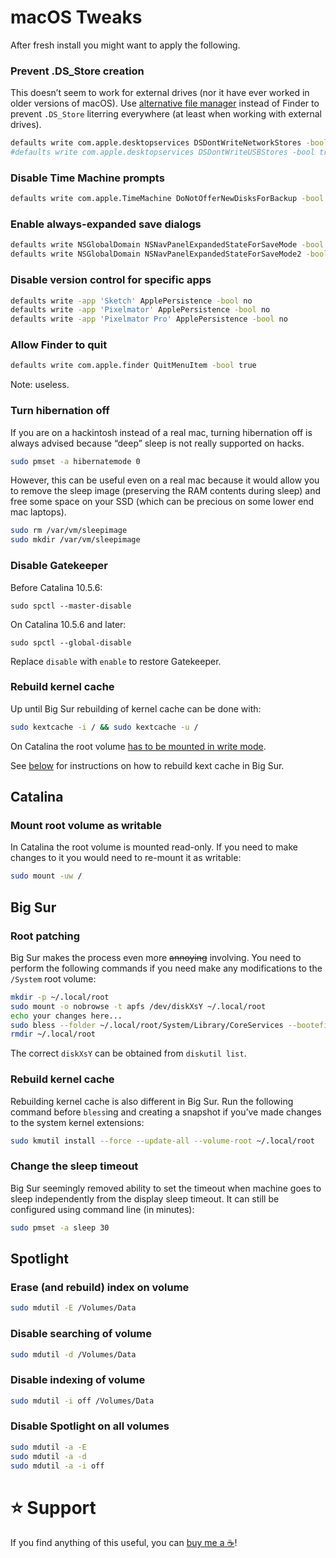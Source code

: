 # macOS Tweaks

After fresh install you might want to apply the following.

### Prevent .DS_Store creation

This doesn’t seem to work for external drives (nor it have ever worked in older versions of macOS). Use [alternative file manager](https://ranger.github.io/ "ranger") instead of Finder to prevent `.DS_Store` literring everywhere (at least when working with external drives).

```bash
defaults write com.apple.desktopservices DSDontWriteNetworkStores -bool true
#defaults write com.apple.desktopservices DSDontWriteUSBStores -bool true
```

### Disable Time Machine prompts

```bash
defaults write com.apple.TimeMachine DoNotOfferNewDisksForBackup -bool true
```

### Enable always-expanded save dialogs

```bash
defaults write NSGlobalDomain NSNavPanelExpandedStateForSaveMode -bool true
defaults write NSGlobalDomain NSNavPanelExpandedStateForSaveMode2 -bool true
```

### Disable version control for specific apps

```bash
defaults write -app 'Sketch' ApplePersistence -bool no
defaults write -app 'Pixelmator' ApplePersistence -bool no
defaults write -app 'Pixelmator Pro' ApplePersistence -bool no
```

### Allow Finder to quit

```bash
defaults write com.apple.finder QuitMenuItem -bool true
```

Note: useless.

### Turn hibernation off

If you are on a hackintosh instead of a real mac, turning hibernation off is always advised because “deep” sleep is not really supported on hacks.

```bash
sudo pmset -a hibernatemode 0
```

However, this can be useful even on a real mac because it would allow you to remove the sleep image (preserving the RAM contents during sleep) and free some space on your SSD (which can be precious on some lower end mac laptops).

```bash
sudo rm /var/vm/sleepimage
sudo mkdir /var/vm/sleepimage
```

### Disable Gatekeeper

Before Catalina 10.5.6:

```
sudo spctl --master-disable
```

On Catalina 10.5.6 and later:

```
sudo spctl --global-disable
```

Replace `disable` with `enable` to restore Gatekeeper.

### Rebuild kernel cache

Up until Big Sur rebuilding of kernel cache can be done with:

```bash
sudo kextcache -i / && sudo kextcache -u /
```

On Catalina the root volume [has to be mounted in write mode](#mount-root-volume-as-writable).

See [below](#rebuild-kernel-cache-1) for instructions on how to rebuild kext cache in Big Sur.

## Catalina

### Mount root volume as writable

In Catalina the root volume is mounted read-only. If you need to make changes to it you would need to re-mount it as writable:

```bash
sudo mount -uw /
```

## Big Sur

### Root patching

Big Sur makes the process even more <s>annoying</s> involving. You need to perform the following commands if you need make any modifications to the `/System` root volume:

```bash
mkdir -p ~/.local/root
sudo mount -o nobrowse -t apfs /dev/diskXsY ~/.local/root
echo your changes here...
sudo bless --folder ~/.local/root/System/Library/CoreServices --bootefi --create-snapshot
rmdir ~/.local/root
```

The correct `diskXsY` can be obtained from `diskutil list`.

### Rebuild kernel cache

Rebuilding kernel cache is also different in Big Sur. Run the following command before `bless`ing and creating a snapshot if you’ve made changes to the system kernel extensions:

```bash
sudo kmutil install --force --update-all --volume-root ~/.local/root
```

### Change the sleep timeout

Big Sur seemingly removed ability to set the timeout when machine goes to sleep independently from the display sleep timeout. It can still be configured using command line (in minutes):

```bash
sudo pmset -a sleep 30
```

## Spotlight

### Erase (and rebuild) index on volume

```bash
sudo mdutil -E /Volumes/Data
```

### Disable searching of volume

```bash
sudo mdutil -d /Volumes/Data
```

### Disable indexing of volume

```bash
sudo mdutil -i off /Volumes/Data
```

### Disable Spotlight on all volumes

```bash
sudo mdutil -a -E
sudo mdutil -a -d
sudo mdutil -a -i off
```

# ⭐ Support

If you find anything of this useful, you can [buy me a ☕](https://www.buymeacoffee.com/ubihazard "Donate")!
